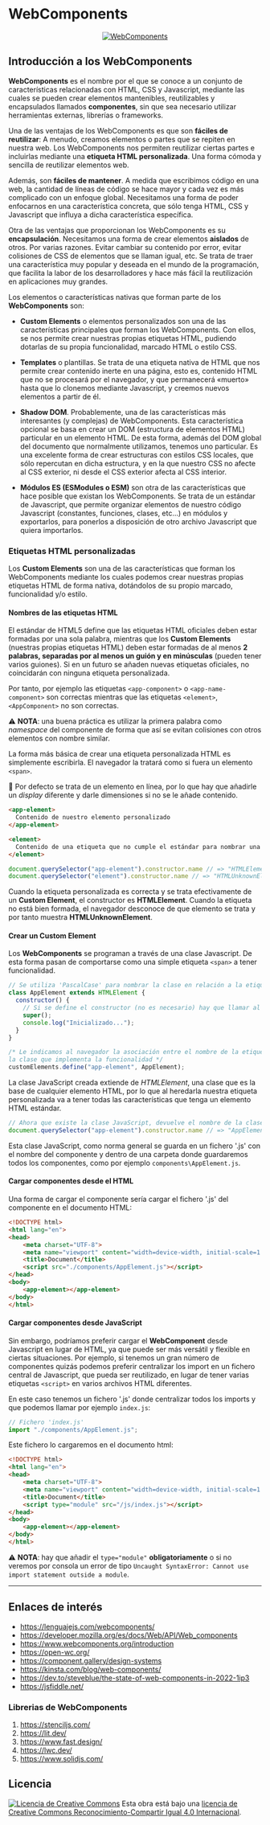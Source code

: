 # WebComponents

<!-- markdownlint-disable MD033 -->
<p align="center">
  <a href="https://www.webcomponents.org/introduction">
    <img id="logo" src="assets/webcomponents_logo.png" alt="WebComponents" title="WebComponents">
  </a>
</p>
<!-- markdownlint-enable MD033 -->

## Introducción a los WebComponents

**WebComponents** es el nombre por el que se conoce a un conjunto de características relacionadas con HTML, CSS y Javascript, mediante las cuales se pueden crear elementos mantenibles, reutilizables y encapsulados llamados **componentes**, sin que sea necesario utilizar herramientas externas, librerías o frameworks.

Una de las ventajas de los WebComponents es que son **fáciles de reutilizar**: A menudo, creamos elementos o partes que se repiten en nuestra web. Los WebComponents nos permiten reutilizar ciertas partes e incluirlas mediante una **etiqueta HTML personalizada**. Una forma cómoda y sencilla de reutilizar elementos web.

Además, son **fáciles de mantener**. A medida que escribimos código en una web, la cantidad de líneas de código se hace mayor y cada vez es más complicado con un enfoque global. Necesitamos una forma de poder enfocarnos en una característica concreta, que sólo tenga HTML, CSS y Javascript que influya a dicha característica específica.

Otra de las ventajas que proporcionan los WebComponents es su **encapsulación**. Necesitamos una forma de crear elementos **aislados** de otros. Por varias razones. Evitar cambiar su contenido por error, evitar colisiones de CSS de elementos que se llaman igual, etc. Se trata de traer una característica muy popular y deseada en el mundo de la programación, que facilita la labor de los desarrolladores y hace más fácil la reutilización en aplicaciones muy grandes.

Los elementos o características nativas que forman parte de los **WebComponents** son:

- **Custom Elements** o elementos personalizados son una de las características principales que forman los WebComponents. Con ellos, se nos permite crear nuestras propias etiquetas HTML, pudiendo dotarlas de su propia funcionalidad, marcado HTML o estilo CSS.

- **Templates** o plantillas. Se trata de una etiqueta nativa de HTML que nos permite crear contenido inerte en una página, esto es, contenido HTML que no se procesará por el navegador, y que permanecerá «muerto» hasta que lo clonemos mediante Javascript, y creemos nuevos elementos a partir de él.

- **Shadow DOM**. Probablemente, una de las características más interesantes (y complejas) de WebComponents. Esta característica opcional se basa en crear un DOM (estructura de elementos HTML) particular en un elemento HTML. De esta forma, además del DOM global del documento que normalmente utilizamos, tenemos uno particular. Es una excelente forma de crear estructuras con estilos CSS locales, que sólo repercutan en dicha estructura, y en la que nuestro CSS no afecte al CSS exterior, ni desde el CSS exterior afecta al CSS interior.

- **Módulos ES (ESModules o ESM)** son otra de las características que hace posible que existan los WebComponents. Se trata de un estándar de Javascript, que permite organizar elementos de nuestro código Javascript (constantes, funciones, clases, etc...) en módulos y exportarlos, para ponerlos a disposición de otro archivo Javascript que quiera importarlos.

### Etiquetas HTML personalizadas

Los **Custom Elements** son una de las características que forman los WebComponents mediante los cuales podemos crear nuestras propias etiquetas HTML de forma nativa, dotándolos de su propio marcado, funcionalidad y/o estilo.

#### Nombres de las etiquetas HTML

El estándar de HTML5 define que las etiquetas HTML oficiales deben estar formadas por una sola palabra, mientras que los **Custom Elements** (nuestras propias etiquetas HTML) deben estar formadas de al menos **2 palabras, separadas por al menos un guión y en minúsculas** (pueden tener varios guiones). Si en un futuro se añaden nuevas etiquetas oficiales, no coincidarán con ninguna etiqueta personalizada.

Por tanto, por ejemplo las etiquetas `<app-component>` o `<app-name-component>` son correctas mientras que las etiquetas `<element>`, `<AppComponent>` no son correctas.

:warning: **NOTA**: una buena práctica es utilizar la primera palabra como _namespace_ del componente de forma que así se evitan colisiones con otros elementos con nombre similar.

La forma más básica de crear una etiqueta personalizada HTML es simplemente escribirla. El navegador la tratará como si fuera un elemento `<span>`.

:eyes: Por defecto se trata de un elemento en línea, por lo que hay que añadirle un _display_ diferente y darle dimensiones si no se le añade contenido.

```html
<app-element>
  Contenido de nuestro elemento personalizado
</app-element>

<element>
  Contenido de una etiqueta que no cumple el estándar para nombrar una etiqueta personalizada
</element>
```

```javascript
document.querySelector("app-element").constructor.name // => "HTMLElement"
document.querySelector("element").constructor.name // => "HTMLUnknownElement"
```

Cuando la etiqueta personalizada es correcta y se trata efectivamente de un **Custom Element**, el constructor es **HTMLElement**. Cuando la etiqueta no está bien formada, el navegador desconoce de que elemento se trata y por tanto muestra **HTMLUnknownElement**.

#### Crear un **Custom Element**

Los **WebComponents** se programan a través de una clase Javascript. De esta forma pasan de comportarse como una simple etiqueta `<span>` a tener funcionalidad.

```javascript
// Se utiliza 'PascalCase' para nombrar la clase en relación a la etiqueta
class AppElement extends HTMLElement {
  constructor() {
    // Si se define el constructor (no es necesario) hay que llamar al constructor padre
    super();
    console.log("Inicializado...");
  }
}

/* Le indicamos al navegador la asociación entre el nombre de la etiqueta y 
la clase que implementa la funcionalidad */
customElements.define("app-element", AppElement);
```

La clase JavaScript creada extiende de _HTMLElement_, una clase que es la base de cualquier elemento HTML, por lo que al heredarla nuestra etiqueta personalizada va a tener todas las características que tenga un elemento HTML estándar.

```javascript
// Ahora que existe la clase JavaScript, devuelve el nombre de la clase
document.querySelector("app-element").constructor.name // => "AppElement"
```

Esta clase JavaScript, como norma general se guarda en un fichero '.js' con el nombre del componente y dentro de una carpeta donde guardaremos todos los componentes, como por ejemplo `components\AppElement.js`.

#### Cargar componentes desde el HTML

Una forma de cargar el componente sería cargar el fichero '.js' del componente en el documento HTML:

```html
<!DOCTYPE html>
<html lang="en">
<head>
    <meta charset="UTF-8">
    <meta name="viewport" content="width=device-width, initial-scale=1.0">
    <title>Document</title>
    <script src="./components/AppElement.js"></script>
</head>
<body>
    <app-element></app-element>
</body>
</html>
```

#### Cargar componentes desde JavaScript

Sin embargo, podríamos preferir cargar el **WebComponent** desde Javascript en lugar de HTML, ya que puede ser más versátil y flexible en ciertas situaciones. Por ejemplo, si tenemos un gran número de componentes quizás podemos preferir centralizar los import en un fichero central de Javascript, que pueda ser reutilizado, en lugar de tener varias etiquetas `<script>` en varios archivos HTML diferentes.

En este caso tenemos un fichero '.js' donde centralizar todos los imports y que podemos llamar por ejemplo `index.js`:

```javascript
// Fichero 'index.js'
import "./components/AppElement.js";
```

Este fichero lo cargaremos en el documento html:

```html
<!DOCTYPE html>
<html lang="en">
<head>
    <meta charset="UTF-8">
    <meta name="viewport" content="width=device-width, initial-scale=1.0">
    <title>Document</title>
    <script type="module" src="/js/index.js"></script>
</head>
<body>
    <app-element></app-element>
</body>
</html>
```

:warning: **NOTA**: hay que añadir el `type="module"` **obligatoriamente** o si no veremos por consola un error de tipo `Uncaught SyntaxError: Cannot use import statement outside a module`.

---

## Enlaces de interés

- <https://lenguajejs.com/webcomponents/>
- <https://developer.mozilla.org/es/docs/Web/API/Web_components>
- <https://www.webcomponents.org/introduction>
- <https://open-wc.org/>
- <https://component.gallery/design-systems>
- <https://kinsta.com/blog/web-components/>
- <https://dev.to/steveblue/the-state-of-web-components-in-2022-1ip3>
- <https://jsfiddle.net/>

### Librerias de WebComponents

1. <https://stenciljs.com/>
2. <https://lit.dev/>
3. <https://www.fast.design/>
4. <https://lwc.dev/>
5. <https://www.solidjs.com/>

## Licencia

[![Licencia de Creative Commons](https://i.creativecommons.org/l/by-sa/4.0/80x15.png)](http://creativecommons.org/licenses/by-sa/4.0/)
Esta obra está bajo una [licencia de Creative Commons Reconocimiento-Compartir Igual 4.0 Internacional](http://creativecommons.org/licenses/by-sa/4.0/).
